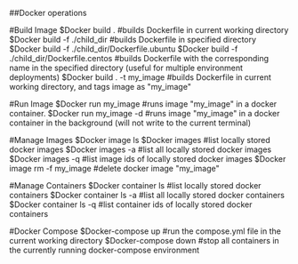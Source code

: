 ##Docker operations

#Build Image
$Docker build .  #builds Dockerfile in current working directory
$Docker build -f ./child_dir  #builds Dockerfile in specified directory
$Docker build -f ./child_dir/Dockerfile.ubuntu
$Docker build -f ./child_dir/Dockerfile.centos  #builds Dockerfile with the corresponding name in the specified directory (useful for multiple environment deployments)
$Docker build . -t my_image  #builds Dockerfile in current working directory, and tags image as "my_image"

#Run Image
$Docker run my_image  #runs image "my_image" in a docker container.
$Docker run my_image -d  #runs image "my_image" in a docker container in the background (will not write to the current terminal)

#Manage Images
$Docker image ls
$Docker images  #list locally stored docker images
$Docker images -a  #list all locally stored docker images
$Docker images -q  #list image ids of locally stored docker images
$Docker image rm -f my_image #delete docker image "my_image"

#Manage Containers
$Docker container ls  #list locally stored docker containers
$Docker container ls -a  #list all locally stored docker containers
$Docker container ls -q  #list container ids of locally stored docker containers

#Docker Compose
$Docker-compose up  #run the compose.yml file in the current working directory
$Docker-compose down  #stop all containers in the currently running docker-compose environment
